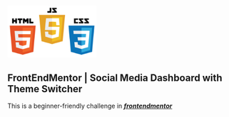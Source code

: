 <img src="img/html-css-js-readme-logo.png" width="200"/>

## FrontEndMentor | Social Media Dashboard with Theme Switcher

This is a beginner-friendly challenge in [**_frontendmentor_**](https://www.frontendmentor.io)
